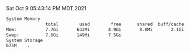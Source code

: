 Sat Oct  9 05:43:14 PM MDT 2021
```bash
System Memory
               total        used        free      shared  buff/cache   available
Mem:           7.7Gi       632Mi       4.9Gi       8.0Mi       2.1Gi       6.7Gi
Swap:          7.6Gi       149Mi       7.5Gi
System Storage
675M	.
```
